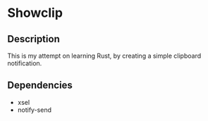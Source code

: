 Showclip
===

## Description

This is my attempt on learning Rust, by creating a simple clipboard notification.

## Dependencies
- xsel
- notify-send
